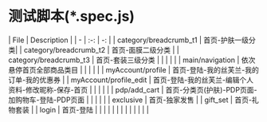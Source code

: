 测试脚本(*.spec.js)
================

| File | Description |
| - | :-: | -: | 
| category/breadcrumb_t1 | 首页-护肤一级分类|
| category/breadcrumb_t2 | 首页-面膜二级分类 |
| category/breadcrumb_t3 | 首页-套装三级分类 |
|  |  |  |
| main/navigation | 依次悬停首页全部商品类目 |
|  |  |  |
| myAccount/profile | 首页-登陆-我的丝芙兰-我的订单-我的优惠券 |
| myAccount/profile_edit | 首页-登陆-我的丝芙兰-编辑个人资料-修改昵称-保存-首页 |
|  |  |  |
| pdp/add_cart | 首页-分类页(护肤)-PDP页面-加购物车-登陆-PDP页面 |
|  |  |  |
| exclusive | 首页-独家发售 |
| gift_set | 首页-礼物套装 |
| login | 首页-登陆 |
|  |  |
|  |  |
|  |  |
|  |  |
